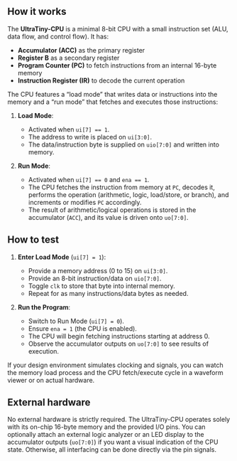 <!---

This file is used to generate your project datasheet. Please fill in the information below and delete any unused
sections.

You can also include images in this folder and reference them in the markdown. Each image must be less than
512 kb in size, and the combined size of all images must be less than 1 MB.
-->

## How it works

The **UltraTiny-CPU** is a minimal 8-bit CPU with a small instruction set (ALU, data flow, and control flow). It has:

- **Accumulator (ACC)** as the primary register  
- **Register B** as a secondary register  
- **Program Counter (PC)** to fetch instructions from an internal 16-byte memory  
- **Instruction Register (IR)** to decode the current operation  

The CPU features a “load mode” that writes data or instructions into the memory and a “run mode” that fetches and executes those instructions:

1. **Load Mode**:  
   - Activated when `ui[7] == 1`.  
   - The address to write is placed on `ui[3:0]`.  
   - The data/instruction byte is supplied on `uio[7:0]` and written into memory.

2. **Run Mode**:  
   - Activated when `ui[7] == 0` and `ena == 1`.  
   - The CPU fetches the instruction from memory at `PC`, decodes it, performs the operation (arithmetic, logic, load/store, or branch), and increments or modifies `PC` accordingly.  
   - The result of arithmetic/logical operations is stored in the accumulator (`ACC`), and its value is driven onto `uo[7:0]`.

## How to test

1. **Enter Load Mode** (`ui[7] = 1`):  
   - Provide a memory address (0 to 15) on `ui[3:0]`.  
   - Provide an 8-bit instruction/data on `uio[7:0]`.  
   - Toggle `clk` to store that byte into internal memory.  
   - Repeat for as many instructions/data bytes as needed.

2. **Run the Program**:  
   - Switch to Run Mode (`ui[7] = 0`).  
   - Ensure `ena = 1` (the CPU is enabled).  
   - The CPU will begin fetching instructions starting at address 0.  
   - Observe the accumulator outputs on `uo[7:0]` to see results of execution.

If your design environment simulates clocking and signals, you can watch the memory load process and the CPU fetch/execute cycle in a waveform viewer or on actual hardware.

## External hardware

No external hardware is strictly required. The UltraTiny-CPU operates solely with its on-chip 16-byte memory and the provided I/O pins. You can optionally attach an external logic analyzer or an LED display to the accumulator outputs (`uo[7:0]`) if you want a visual indication of the CPU state. Otherwise, all interfacing can be done directly via the pin signals.

